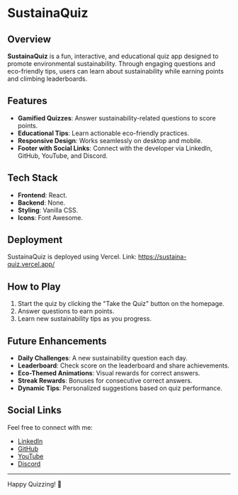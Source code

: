 # SustainaQuiz

## Overview
**SustainaQuiz** is a fun, interactive, and educational quiz app designed to promote environmental sustainability. Through engaging questions and eco-friendly tips, users can learn about sustainability while earning points and climbing leaderboards.

## Features
- **Gamified Quizzes**: Answer sustainability-related questions to score points.
- **Educational Tips**: Learn actionable eco-friendly practices.
- **Responsive Design**: Works seamlessly on desktop and mobile.
- **Footer with Social Links**: Connect with the developer via LinkedIn, GitHub, YouTube, and Discord.

## Tech Stack
- **Frontend**: React.
- **Backend**: None.
- **Styling**: Vanilla CSS.
- **Icons**: Font Awesome.

## Deployment
SustainaQuiz is deployed using Vercel.
Link: https://sustaina-quiz.vercel.app/

## How to Play
1. Start the quiz by clicking the "Take the Quiz" button on the homepage.
2. Answer questions to earn points.
3. Learn new sustainability tips as you progress.

## Future Enhancements
- **Daily Challenges**: A new sustainability question each day.
- **Leaderboard**: Check score on the leaderboard and share achievements.
- **Eco-Themed Animations**: Visual rewards for correct answers.
- **Streak Rewards**: Bonuses for consecutive correct answers.
- **Dynamic Tips**: Personalized suggestions based on quiz performance.

## Social Links
Feel free to connect with me:
- [LinkedIn](https://www.linkedin.com/in/oluwadamilola-edun/)
- [GitHub](https://github.com/ewa-edun)
- [YouTube](https://www.youtube.com/@ewa_edun)
- [Discord](https://discord.gg/jSyr2dkP)

---
Happy Quizzing! 🌱
